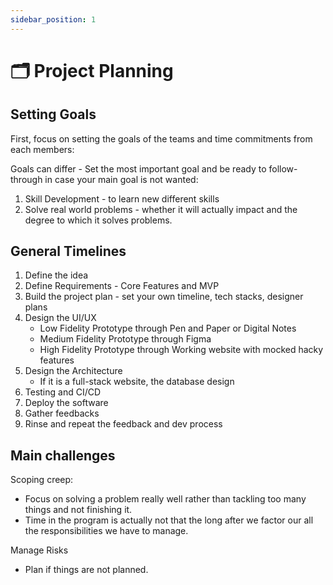 ```yaml
---
sidebar_position: 1
---
```


# 🗂️ Project Planning 

## Setting Goals

First, focus on setting the goals of the teams and time commitments from each members:

Goals can differ - Set the most important goal and be ready to follow-through in case your main goal is not wanted:
1. Skill Development - to learn new different skills
2. Solve real world problems - whether it will actually impact and the degree to which it solves problems.

## General Timelines

1. Define the idea
2. Define Requirements - Core Features and MVP
3. Build the project plan - set your own timeline, tech stacks, designer plans
4. Design the UI/UX
   - Low Fidelity Prototype through Pen and Paper or Digital Notes
   - Medium Fidelity Prototype through Figma
   - High Fidelity Prototype through Working website with mocked hacky features
5. Design the Architecture
   - If it is a full-stack website, the database design
6. Testing and CI/CD
7. Deploy the software
8. Gather feedbacks
9. Rinse and repeat the feedback and dev process

## Main challenges

Scoping creep:
- Focus on solving a problem really well rather than tackling too many things and not finishing it.
- Time in the program is actually not that the long after we factor our all the responsibilities we have to manage.

Manage Risks
- Plan if things are not planned.